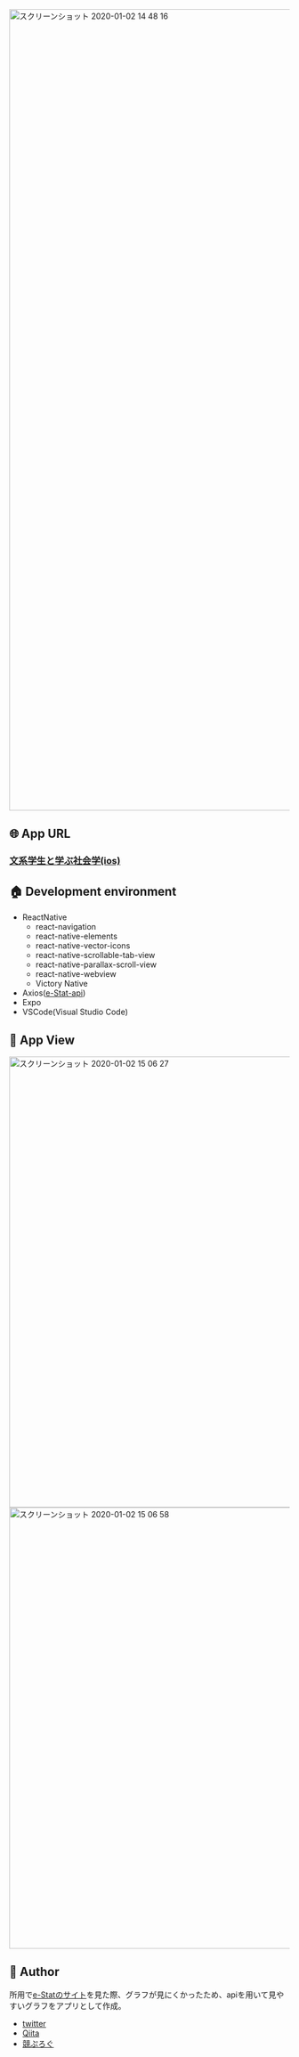 <img width="1440" alt="スクリーンショット 2020-01-02 14 48 16" src="https://user-images.githubusercontent.com/50798936/71653457-d8caa380-2d6f-11ea-8df8-34ec0697f7a8.png">  

## :globe_with_meridians:  App URL

### [文系学生と学ぶ社会学(ios)](https://apps.apple.com/jp/app/%E6%97%A5%E6%9C%AC%E7%B5%B1%E8%A8%88-%E6%96%87%E7%B3%BB%E5%AD%A6%E7%94%9F%E3%81%A8%E5%AD%A6%E3%81%B6%E7%A4%BE%E4%BC%9A%E7%B5%B1%E8%A8%88%E5%AD%A6/id1491159876)

## :house:  Development environment

- ReactNative
  - react-navigation
  - react-native-elements
  - react-native-vector-icons
  - react-native-scrollable-tab-view
  - react-native-parallax-scroll-view
  - react-native-webview
  - Victory Native
- Axios([e-Stat-api](https://www.e-stat.go.jp/api/))
- Expo
- VSCode(Visual Studio Code)

## :telescope:  App View

<img width="810" alt="スクリーンショット 2020-01-02 15 06 27" src="https://user-images.githubusercontent.com/50798936/71653822-cb161d80-2d71-11ea-87ed-f0fac51a876d.png">  

<img width="793" alt="スクリーンショット 2020-01-02 15 06 58" src="https://user-images.githubusercontent.com/50798936/71653825-cd787780-2d71-11ea-8720-22a2eb4720be.png">  

## :eyes:  Author

所用で[e-Statのサイト](https://www.e-stat.go.jp/)を見た際、グラフが見にくかったため、apiを用いて見やすいグラフをアプリとして作成。  

- [twitter](https://twitter.com/wafuwafu13_)
- [Qiita](https://qiita.com/wafuwafu13)
- [競ぷろぐ](https://kyoupurog.hatenablog.com/)
